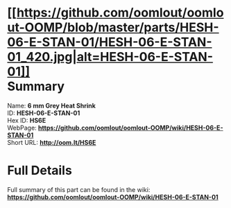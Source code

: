 
[[https://github.com/oomlout/oomlout-OOMP/blob/master/parts/HESH-06-E-STAN-01/HESH-06-E-STAN-01_420.jpg|alt=HESH-06-E-STAN-01]]     
Summary
=================
  
Name: __6 mm Grey Heat Shrink__    
ID: __HESH-06-E-STAN-01__   
Hex ID: __HS6E__   
WebPage: __https://github.com/oomlout/oomlout-OOMP/wiki/HESH-06-E-STAN-01__   
Short URL: __http://oom.lt/HS6E__   

Full Details
==========================
Full summary of this part can be found in the wiki:   
__https://github.com/oomlout/oomlout-OOMP/wiki/HESH-06-E-STAN-01__    

